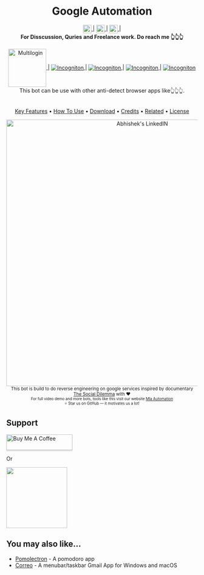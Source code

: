 <h1 align="center">Google Automation</h1>

<div align="center">
  <a href="https://discord.gg/XTW52Kt" style="margin-top: 20px;">
  <img  align="center" alt="Abhishek's Discord" width="22px" src="https://raw.githubusercontent.com/peterthehan/peterthehan/master/assets/discord.svg" />
</a>
  <span> | </span>
<a href="https://twitter.com/abhisheknaiidu">
  <img align="center" alt="Abhishek Naidu | Twitter" width="22px" src="https://raw.githubusercontent.com/peterthehan/peterthehan/master/assets/twitter.svg" />
</a>
	<span> | </span>
<a href="https://www.linkedin.com/in/abhisheknaiidu/">
  <img align="center" alt="Abhishek's LinkedIN" width="22px" src="https://raw.githubusercontent.com/peterthehan/peterthehan/master/assets/linkedin.svg" />
</a>
	<span> | </span>
<!-- ![](https://visitor-badge.glitch.me/badge?page_id=.Zeeshanahmad4) -->
<!-- ![](https://api.visitorbadge.io/api/VisitorHit?user=Zeeshanahmad4&repo=Facebook-Automation-bot-with-Multilogin-and-Proxies&countColor=%237B1E7A) -->
</div>

<div align="center">
  <strong>For Disscussion, Quries and Freelance work. Do reach me 👆👆👆</strong>
</div>
<br />

<div align="center">
  <a href="https://multilogin.com/">
  <img  align="center" alt="Multilogin" width="100px" src="https://img.shields.io/badge/%20-Multilogin-darkblue.svg?style=flat-square" />
</a>
  <span> | </span>
<a href="https://incogniton.com/">
  <img  align="center" alt="Incogniton" src="https://img.shields.io/badge/%20-Incogniton-violet.svg?style=flat-square" />
  </a>
<span> | </span>
  <a href="https://gologin.com/">
  <img  align="center" alt="Incogniton" src="https://img.shields.io/badge/%20-Gologin-greenwhite.svg?style=flat-square" />
  </a>
<span> | </span>
  <a href="https://indigobrowser.com/">
  <img  align="center" alt="Incogniton" src="https://img.shields.io/badge/%20-Indigo-purple.svg?style=flat-square" />
  </a>
<span> | </span>
 <a href="https://us.vmlogin.com/">
  <img  align="center" alt="Incogniton" src="https://img.shields.io/badge/%20-Vmlogin-white.svg?style=flat-square" />
  </a>
  
</div>
<div align="center">
  This bot can be use with other anti-detect browser apps like👆👆👆. 
</div>

<br />


<p align="center">
  <a href="#key-features">Key Features</a> •
  <a href="#how-to-use">How To Use</a> •
  <a href="#download">Download</a> •
  <a href="#credits">Credits</a> •
  <a href="#related">Related</a> •
  <a href="#license">License</a>
</p>

<div align="center">
<a href="https://www.linkedin.com/in/abhisheknaiidu/">
  <img align="center" alt="Abhishek's LinkedIN" width="700" src="https://github.com/Zeeshanahmad4/Google-Accounts-Warmup-Automation-bot-with-Multilogin-and-Proxies/blob/main/Demo.gif" />
</a>
</div>


<div align="center">
  <sub>This bot is build to do reverse engineering on google services inspired by documentary 
  <a href="https://www.thesocialdilemma.com/">The Social Dilemma</a> with ❤︎
  </a>
	<br />
	  <sub>For full video demo and more bots, tools like this visit our website  
  <a href="https://mlaautomation.com/">Mla Automation</a>
  </a>
	<br />
	⭐ Star us on GitHub — it motivates us a lot!
</div>
<!-- 
The Bot is for Warming up and using Google Accounts using multilogin. Bot can automate all the actions of google user so facebook algorithm can know that the Profiles are active. This Bot already warmed up more than 15000 Facebook profiles using Multilogin.


## Key Features

* LivePreview - Make changes, See changes
  - Instantly see what your Markdown documents look like in HTML as you create them.
* Sync Scrolling
  - While you type, LivePreview will automatically scroll to the current location you're editing.
* GitHub Flavored Markdown  
* Syntax highlighting
* [KaTeX](https://khan.github.io/KaTeX/) Support
* Dark/Light mode
* Toolbar for basic Markdown formatting
* Supports multiple cursors
* Save the Markdown preview as PDF
* Emoji support in preview :tada:
* App will keep alive in tray for quick usage
* Full screen mode
  - Write distraction free.
* Cross platform
  - Windows, macOS and Linux ready.

## How To Use

To clone and run this application, you'll need [Git](https://git-scm.com) and [Node.js](https://nodejs.org/en/download/) (which comes with [npm](http://npmjs.com)) installed on your computer. From your command line:

```bash
# Clone this repository
$ git clone https://github.com/amitmerchant1990/electron-markdownify

# Go into the repository
$ cd electron-markdownify

# Install dependencies
$ npm install

# Run the app
$ npm start
```

Note: If you're using Linux Bash for Windows, [see this guide](https://www.howtogeek.com/261575/how-to-run-graphical-linux-desktop-applications-from-windows-10s-bash-shell/) or use `node` from the command prompt.


## Download

You can [download](https://github.com/amitmerchant1990/electron-markdownify/releases/tag/v1.2.0) the latest installable version of Markdownify for Windows, macOS and Linux.

  <a href="https://npmjs.org/package/choo">
  <img src="https://img.shields.io/badge/multilogin-%20-green"
    alt="Download" />
</a>
 -->
 
 
 
 ## Support

<a href="https://www.buymeacoffee.com/5Zn8Xh3l9" target="_blank"><img src="https://www.buymeacoffee.com/assets/img/custom_images/purple_img.png" alt="Buy Me A Coffee" style="height: 41px !important;width: 174px !important;box-shadow: 0px 3px 2px 0px rgba(190, 190, 190, 0.5) !important;-webkit-box-shadow: 0px 3px 2px 0px rgba(190, 190, 190, 0.5) !important;" ></a>

<p>Or</p> 

<a href="https://www.patreon.com/amitmerchant">
	<img src="https://c5.patreon.com/external/logo/become_a_patron_button@2x.png" width="160">
</a>

## You may also like...

- [Pomolectron](https://github.com/amitmerchant1990/pomolectron) - A pomodoro app
- [Correo](https://github.com/amitmerchant1990/correo) - A menubar/taskbar Gmail App for Windows and macOS
